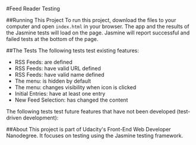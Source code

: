 #Feed Reader Testing

##Running This Project
To run this project, download the files to your computer and open `index.html` in your browser. The app and the results of the Jasmine tests will load on the page. Jasmine will report successful and failed tests at the bottom of the page.

##The Tests
The following tests test existing features:
* RSS Feeds: are defined
* RSS Feeds: have valid URL defined
* RSS Feeds: have valid name defined
* The menu: is hidden by default
* The menu: changes visibility when icon is clicked
* Initial Entries: have at least one entry
* New Feed Selection: has changed the content

The following tests test future features that have not been developed (test-driven development):

##About
This project is part of Udacity's Front-End Web Developer Nanodegree. It focuses on testing using the Jasmine testing framework.
